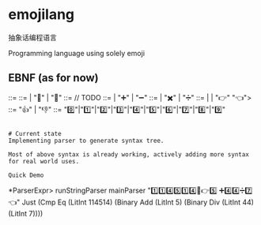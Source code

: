 # emojilang
抽象话编程语言

Programming language using solely emoji

## EBNF (as for now)
<expr> ::= <equality>
<equality> ::= <relational> | <equality> "🙆" <relational> | <equality> "🙅" <relational>
<relational> ::= <adds> // TODO
<adds> ::= <muls> | <adds> "➕" <muls> | <adds> "➖" <muls>
<muls> ::= <atom> | <muls> "✖️" <atom> | <muls> "➗" <atom>
<atom> ::= <bool> | <digit> | "👉" <expr> "👈">
<bool> ::= "👍" | "👎"
<digit> ::= "0️⃣"|"1️⃣"|"2️⃣"|"3️⃣"|"4️⃣"|"5️⃣"|"6️⃣"|"7️⃣"|"8️⃣"|"9️⃣"
```

# Current state
Implementing parser to generate syntax tree.

Most of above syntax is already working, actively adding more syntax for real world uses.

Quick Demo
```
*ParserExpr> runStringParser mainParser "1️⃣1️⃣4️⃣5️⃣1️⃣4️⃣🙆👉5️⃣ ➕4️⃣4️⃣➗7️⃣👈"
Just (Cmp Eq (LitInt 114514) (Binary Add (LitInt 5) (Binary Div (LitInt 44) (LitInt 7))))
```
